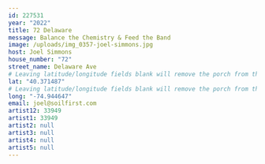 ```yaml
---
id: 227531
year: "2022"
title: 72 Delaware
message: Balance the Chemistry & Feed the Band
image: /uploads/img_0357-joel-simmons.jpg
host: Joel Simmons
house_number: "72"
street_name: Delaware Ave
# Leaving latitude/longitude fields blank will remove the porch from the Porchfest map.
lat: "40.371487"
# Leaving latitude/longitude fields blank will remove the porch from the Porchfest map.
long: "-74.944647"
email: joel@soilfirst.com
artist12: 33949
artist1: 33949
artist2: null
artist3: null
artist4: null
artist5: null
---
```

